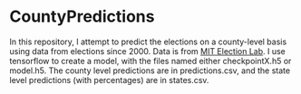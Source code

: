 # CountyPredictions

In this repository, I attempt to predict the elections on a county-level basis using data from elections since 2000. Data is from [MIT Election Lab](https://electionlab.mit.edu/data).
I use tensorflow to create a model, with the files named either checkpointX.h5 or model.h5. The county level predictions are in predictions.csv, and the state level predictions (with percentages) are in states.csv.
